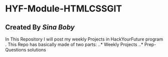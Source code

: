 # HYF-Module-HTMLCSSGIT
## Created By *Sina Boby*
In This Repository I will post my weekly Projects in HackYourFuture program .
This Repo has basically made of two parts:
..* Weekly Projects
..* Prep-Questions solutions

